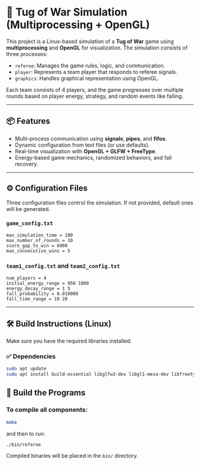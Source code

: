 # 🧠 Tug of War Simulation (Multiprocessing + OpenGL)

This project is a Linux-based simulation of a **Tug of War** game using **multiprocessing** and **OpenGL** for visualization. The simulation consists of three processes:
- `referee`: Manages the game rules, logic, and communication.
- `player`: Represents a team player that responds to referee signals.
- `graphics`: Handles graphical representation using OpenGL.

Each team consists of 4 players, and the game progresses over multiple rounds based on player energy, strategy, and random events like falling.

---

## 📦 Features

- Multi-process communication using **signals**, **pipes**, and **fifos**.
- Dynamic configuration from text files (or use defaults).
- Real-time visualization with **OpenGL + GLFW + FreeType**.
- Energy-based game mechanics, randomized behaviors, and fall recovery.

---

## ⚙️ Configuration Files

Three configuration files control the simulation. If not provided, default ones will be generated.

### `game_config.txt`

````
max_simulation_time = 100 
max_number_of_rounds = 10 
score_gap_to_win = 6000 
max_consecutive_wins = 5
````


### `team1_config.txt` and `team2_config.txt`
````
num_players = 4 
initial_energy_range = 950 1000 
energy_decay_range = 1 5 
fall_probability = 0.010000 
fall_time_range = 10 20
````


---

## 🛠️ Build Instructions (Linux)

Make sure you have the required libraries installed:

### ✅ Dependencies

```bash
sudo apt update
sudo apt install build-essential libglfw3-dev libgl1-mesa-dev libfreetype6-dev
```

## 🔨 Build the Programs

### To compile all components:

```bash
make
```

and then to run:

```bash
./bin/referee
```

Compiled binaries will be placed in the `bin/` directory.


